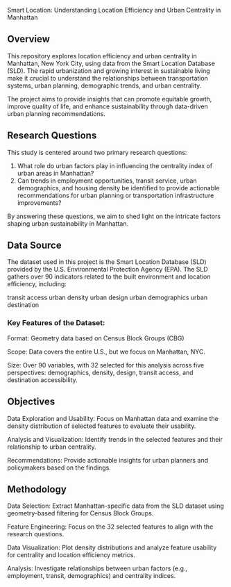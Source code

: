 Smart Location: Understanding Location Efficiency and Urban Centrality in Manhattan
## Overview
This repository explores location efficiency and urban centrality in Manhattan, New York City, using data from the Smart Location Database (SLD). The rapid urbanization and growing interest in sustainable living make it crucial to understand the relationships between transportation systems, urban planning, demographic trends, and urban centrality.

The project aims to provide insights that can promote equitable growth, improve quality of life, and enhance sustainability through data-driven urban planning recommendations.

## Research Questions
This study is centered around two primary research questions:

1. What role do urban factors play in influencing the centrality index of urban areas in Manhattan?
2. Can trends in employment opportunities, transit service, urban demographics, and housing density be identified to provide actionable recommendations for urban planning or transportation infrastructure improvements?
   
By answering these questions, we aim to shed light on the intricate factors shaping urban sustainability in Manhattan.

## Data Source
The dataset used in this project is the Smart Location Database (SLD) provided by the U.S. Environmental Protection Agency (EPA). The SLD gathers over 90 indicators related to the built environment and location efficiency, including:

transit access
urban density
urban design
urban demographics
urban destination

### Key Features of the Dataset:
Format: Geometry data based on Census Block Groups (CBG)

Scope: Data covers the entire U.S., but we focus on Manhattan, NYC.

Size: Over 90 variables, with 32 selected for this analysis across five perspectives: demographics, density, design, transit access, and destination accessibility.

## Objectives
Data Exploration and Usability:
Focus on Manhattan data and examine the density distribution of selected features to evaluate their usability.

Analysis and Visualization:
Identify trends in the selected features and their relationship to urban centrality.

Recommendations:
Provide actionable insights for urban planners and policymakers based on the findings.

## Methodology
Data Selection: Extract Manhattan-specific data from the SLD dataset using geometry-based filtering for Census Block Groups.

Feature Engineering: Focus on the 32 selected features to align with the research questions.

Data Visualization: Plot density distributions and analyze feature usability for centrality and location efficiency metrics.

Analysis: Investigate relationships between urban factors (e.g., employment, transit, demographics) and centrality indices.
